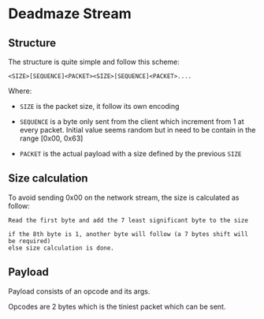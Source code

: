 # Deadmaze Stream

## Structure

The structure is quite simple and follow this scheme:

```
<SIZE>[SEQUENCE]<PACKET><SIZE>[SEQUENCE]<PACKET>....
```

Where:

* `SIZE` is the packet size, it follow its own encoding

* `SEQUENCE` is a byte only sent from the client which increment from 1
at every packet. Initial value seems random but in need to be contain
in the range [0x00, 0x63]

* `PACKET` is the actual payload with a size defined by the previous `SIZE`


## Size calculation

To avoid sending 0x00 on the network stream, the size is calculated as follow:

```
Read the first byte and add the 7 least significant byte to the size

if the 8th byte is 1, another byte will follow (a 7 bytes shift will be required)
else size calculation is done.
```

## Payload

Payload consists of an opcode and its args.

Opcodes are 2 bytes which is the tiniest packet which can be sent.
